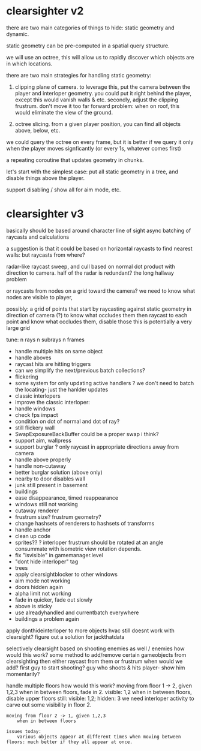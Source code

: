 # clearsighter v2

there are two main categories of things to hide: static geometry and dynamic.

static geometry can be pre-computed in a spatial query structure.

we will use an octree, this will allow us to rapidly discover which objects are in which locations.

there are two main strategies for handling static geometry:
1. clipping plane of camera.
    to leverage this, put the camera between the player and interloper geometry.
        you could put it right behind the player, except this would vanish walls & etc.
    secondly, adjust the clipping frustrum. don't move it too far forward
        problem: when on roof, this would eliminate the  view of the ground.

2. octree slicing.
    from a given player position, you can find all objects above, below, etc.

we could query the octree on every frame, but it is better if we query it only when the player moves signficantly (or every 1s, whatever comes first)

a repeating coroutine that updates geometry in chunks.

let's start with the simplest case: put all static geometry in a tree, and disable things above the player.

support disabling / show all for aim mode, etc.


# clearsighter v3

basically should be based around character line of sight
async batching of raycasts and calculations

a suggestion is that it could be based on horizontal raycasts to find nearest walls: but raycasts from where?

radar-like raycast sweep, and cull based on normal dot product with direction to camera.
    half of the radar is redundant?
    the long hallway problem

or raycasts from nodes on a grid toward the camera?
we need to know what nodes are visible to player, 

possibly: a grid of points that start by raycasting against static geometry in direction of camera (?) to know what occludes them
then raycast to each point and know what occludes them, disable those
this is potentially a very large grid

tune: 
    n rays
    n subrays
    n frames




* handle multiple hits on same object
* handle aboves
* raycast hits are hitting triggers
* can we simplify the next/previous batch collections?
* flickering
* some system for only updating active handlers
? we don't need to batch the locating- just the hanlder updates
* classic interlopers
* improve the classic interloper:
* handle windows
* check fps impact
* condition on dot of normal and dot of ray?
* still flickery wall
* SwapExposureBackBuffer could be a proper swap i think?
* support aim, wallpress
* support burglar
? only raycast in appropriate directions away from camera
* handle above properly
* handle non-cutaway
* better burglar solution (above only)
*    nearby to door disables wall
* junk still present in basement
* buildings
* ease disappearance, timed reappearance
* windows still not working
* cutaway renderer
* frustrum size? frustrum geometry?
* change hashsets of renderers to hashsets of transforms
* handle anchor
* clean up code
* sprites??
? interloper frustrum should be rotated at an angle consummate with isometric view
    rotation depends.
* fix "isvisible" in gamemanager.level
* "dont hide interloper" tag
* trees
* apply clearsightblocker to other windows
* aim mode not working
* doors hidden again
* alpha limit not working
* fade in quicker, fade out slowly
* above is sticky
* use alreadyhandled and currentbatch everywhere
* buildings a problem again


apply donthideinterloper to more objects
hvac still doesnt work with clearsight?
figure out a solution for jackthatdata


selectively clearsight based on shooting enemies as well / enemies
    how would this work?
    some method to add/remove certain gameobjects from clearsighting
    then either raycast from them or frustrum
        when would we add?
        first guy to start shooting?
        guy who shoots & hits player- show him momentarily?

handle multiple floors
    how would this work?
    moving from floor 1 -> 2, given 1,2,3
        when in between floors, fade in 2. visible: 1,2
        when in between floors, disable upper floors still: visible: 1,2; hidden: 3
            we need interloper activity to carve out some visibility in floor 2. 
        
    moving from floor 2 -> 1, given 1,2,3
        when in between floors

    issues today:
        various objects appear at different times when moving between floors: much better if they all appear at once.